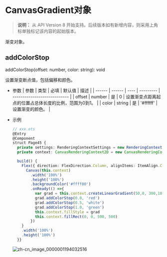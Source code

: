 # CanvasGradient对象

>  **说明：**
>  从 API Version 8 开始支持。后续版本如有新增内容，则采用上角标单独标记该内容的起始版本。


渐变对象。


## addColorStop

addColorStop(offset: number, color: string): void

设置渐变断点值，包括偏移和颜色。

- 参数
  | 参数     | 类型     | 必填   | 默认值       | 描述                           |
  | ------ | ------ | ---- | --------- | ---------------------------- |
  | offset | number | 是    | 0         | 设置渐变点距离起点的位置占总体长度的比例，范围为0到1。 |
  | color  | string | 是    | '#ffffff' | 设置渐变的颜色。                     |

- 示例

  ```ts
  // xxx.ets
  @Entry
  @Component
  struct Page45 {
    private settings: RenderingContextSettings = new RenderingContextSettings(true)
    private context: CanvasRenderingContext2D = new CanvasRenderingContext2D(this.settings)

    build() {
      Flex({ direction: FlexDirection.Column, alignItems: ItemAlign.Center, justifyContent: FlexAlign.Center }) {
        Canvas(this.context)
          .width('100%')
          .height('100%')
          .backgroundColor('#ffff00')
          .onReady(() =>{
            var grad = this.context.createLinearGradient(50,0, 300,100)
            grad.addColorStop(0.0, 'red')
            grad.addColorStop(0.5, 'white')
            grad.addColorStop(1.0, 'green')
            this.context.fillStyle = grad
            this.context.fillRect(0, 0, 500, 500)
          })
      }
      .width('100%')
      .height('100%')
    }}
  ```




  ![zh-cn_image_0000001194032516](figures/zh-cn_image_0000001194032516.png)

 